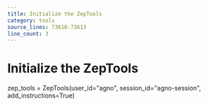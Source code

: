 ```yaml
---
title: Initialize the ZepTools
category: tools
source_lines: 73610-73613
line_count: 3
---
```


# Initialize the ZepTools
zep_tools = ZepTools(user_id="agno", session_id="agno-session", add_instructions=True)

